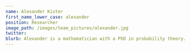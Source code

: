 ```yaml
---
name: Alexander Kister
first_name_lower_case: alexander
position: Researcher
image_path: /images/team_pictures/alexander.jpg
twitter:
blurb: Alexander is a mathematician with a PhD in probability theory.
---
```

